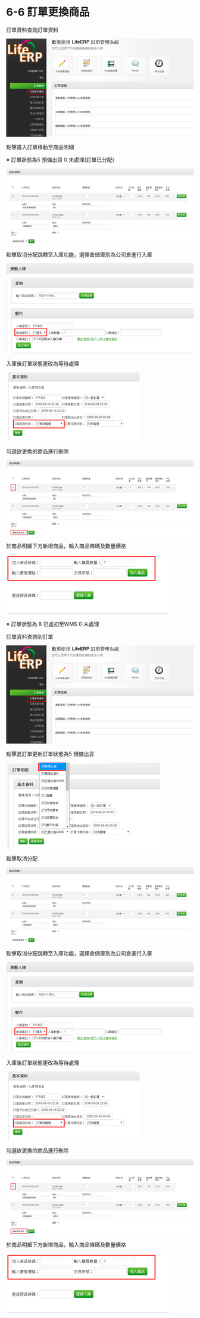 # 6-6  訂單更換商品

訂單資料查詢訂單資料

![](../.gitbook/assets/image%20%28195%29.png)

點擊進入訂單移動至商品明細

※     訂單狀態為5 預備出貨 0 未處理\(訂單已分配\)

![](../.gitbook/assets/image%20%28172%29.png)

點擊取消分配跳轉至入庫功能，選擇倉储庫別為公司倉進行入庫

![](../.gitbook/assets/image%20%2854%29.png)

入庫後訂單狀態更改為等待處理

![](../.gitbook/assets/image%20%28162%29.png)

勾選欲更換的商品進行刪除

![](../.gitbook/assets/image%20%2839%29.png)

於商品明細下方新增商品，輸入商品條碼及數量價格

![](../.gitbook/assets/image%20%28181%29.png)

※     訂單狀態為 8 已處初至WMS 0 未處理

訂單資料查詢到訂單

![](../.gitbook/assets/image%20%28157%29.png)

點擊進訂單更新訂單狀態為5 預備出貨

![](../.gitbook/assets/image%20%2879%29.png)

點擊取消分配

![](../.gitbook/assets/image%20%2891%29.png)

點擊取消分配跳轉至入庫功能，選擇倉储庫別為公司倉進行入庫

![](../.gitbook/assets/image%20%28171%29.png)

入庫後訂單狀態更改為等待處理

![](../.gitbook/assets/image%20%2860%29.png)

勾選欲更換的商品進行刪除

![](../.gitbook/assets/image%20%2840%29.png)

於商品明細下方新增商品，輸入商品條碼及數量價格

![](../.gitbook/assets/image%20%28176%29.png)

